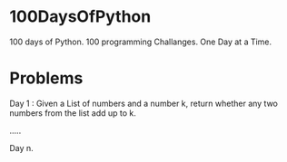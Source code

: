 # 100DaysOfPython
100 days of Python. 100 programming Challanges. One Day at a Time.

# Problems

Day 1 : Given a List of numbers and a number k, return whether any two numbers from the list add up to k.

.....

Day n.
